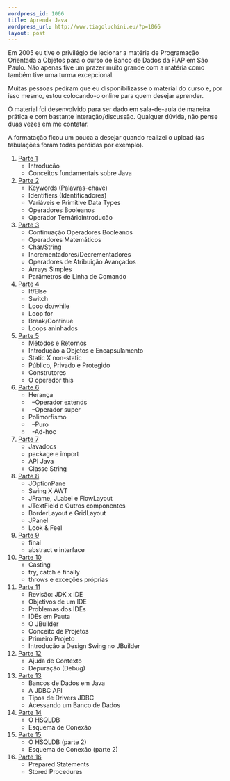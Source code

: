 ```yaml
--- 
wordpress_id: 1066
title: Aprenda Java
wordpress_url: http://www.tiagoluchini.eu/?p=1066
layout: post
---
```

Em 2005 eu tive o privilégio de lecionar a matéria de Programação Orientada a Objetos para o curso de Banco de Dados da FIAP em São Paulo. Não apenas tive um prazer muito grande com a matéria como também tive uma turma excepcional.

Muitas pessoas pediram que eu disponibilizasse o material do curso e, por isso mesmo, estou colocando-o online para quem desejar aprender.

O material foi desenvolvido para ser dado em sala-de-aula de maneira prática e com bastante interação/discussão. Qualquer dúvida, não pense duas vezes em me contatar.

A formatação ficou um pouca a desejar quando realizei o upload (as tabulações foram todas perdidas por exemplo).
<ol>
	<li><a href="http://show.zoho.com/public/tiagoluchini/parte01-ppt" target="_blank">Parte 1</a>
<ul>
	<li>Introducão</li>
	<li>Conceitos fundamentais sobre Java</li>
</ul>
</li>
	<li><a href="http://show.zoho.com/public/tiagoluchini/parte02-ppt" target="_blank">Parte 2</a>
<ul>
	<li>Keywords (Palavras-chave)</li>
	<li>Identifiers (Identificadores)</li>
	<li>Variáveis e Primitive Data Types</li>
	<li>Operadores Booleanos</li>
	<li>Operador TernárioIntroducão</li>
</ul>
</li>
	<li><a href="http://show.zoho.com/public/tiagoluchini/parte03-ppt" target="_blank">Parte 3</a>
<ul>
	<li>Continuação Operadores Booleanos</li>
	<li>Operadores Matemáticos</li>
	<li>Char/String</li>
	<li>Incrementadores/Decrementadores</li>
	<li>Operadores de Atribuição Avançados</li>
	<li>Arrays Simples</li>
	<li>Parâmetros de Linha de Comando</li>
</ul>
</li>
	<li><a href="http://show.zoho.com/public/tiagoluchini/parte04-ppt" target="_blank">Parte 4</a>
<ul>
	<li>If/Else</li>
	<li>Switch</li>
	<li>Loop do/while</li>
	<li>Loop for</li>
	<li>Break/Continue</li>
	<li>Loops aninhados</li>
</ul>
</li>
	<li><a href="http://show.zoho.com/public/tiagoluchini/parte05-ppt" target="_blank">Parte 5</a>
<ul>
	<li>Métodos e Retornos</li>
	<li>Introdução a Objetos e Encapsulamento</li>
	<li>Static X non-static</li>
	<li>Público, Privado e Protegido</li>
	<li>Construtores</li>
	<li>O operador this</li>
</ul>
</li>
	<li><a href="http://show.zoho.com/public/tiagoluchini/parte06-ppt" target="_blank">Parte 6</a>
<ul>
	<li>Herança</li>
	<li>&nbsp;&nbsp;–Operador extends</li>
	<li>&nbsp;&nbsp;–Operador super</li>
	<li>Polimorfismo</li>
	<li>&nbsp;&nbsp;–Puro</li>
	<li>&nbsp;&nbsp;-Ad-hoc</li>
</ul>
</li>
	<li><a href="http://show.zoho.com/public/tiagoluchini/parte07-ppt" target="_blank">Parte 7</a>
<ul>
	<li>Javadocs</li>
	<li>package e import</li>
	<li>API Java</li>
	<li>Classe String</li>
</ul>
</li>
	<li><a href="http://show.zoho.com/public/tiagoluchini/parte08-ppt" target="_blank">Parte 8</a>
<ul>
	<li>JOptionPane</li>
	<li>Swing X AWT</li>
	<li>JFrame, JLabel e FlowLayout</li>
	<li>JTextField e Outros componentes</li>
	<li>BorderLayout e GridLayout</li>
	<li>JPanel</li>
	<li>Look & Feel</li>
</ul>
</li>
	<li><a href="http://show.zoho.com/public/tiagoluchini/parte09-ppt" target="_blank">Parte 9</a>
<ul>
	<li>final</li>
	<li>abstract e interface</li>
</ul>
</li>
	<li><a href="http://show.zoho.com/public/tiagoluchini/parte10-ppt" target="_blank">Parte 10</a>
<ul>
	<li>Casting</li>
	<li>try, catch e finally</li>
	<li>throws e exceções próprias</li>
</ul>
</li>
	<li><a href="http://show.zoho.com/public/tiagoluchini/parte11-ppt" target="_blank">Parte 11</a>
<ul>
	<li>Revisão: JDK x IDE</li>
	<li>Objetivos de um IDE</li>
	<li>Problemas dos IDEs</li>
	<li>IDEs em Pauta</li>
	<li>O JBuilder</li>
	<li>Conceito de Projetos</li>
	<li>Primeiro Projeto</li>
	<li>Introdução a Design Swing no JBuilder</li>
</ul>
</li>
	<li><a href="http://show.zoho.com/public/tiagoluchini/parte12-ppt" target="_blank">Parte 12</a>
<ul>
	<li>Ajuda de Contexto</li>
	<li>Depuração (Debug)</li>
</ul>
</li>
	<li><a href="http://show.zoho.com/public/tiagoluchini/parte13-ppt" target="_blank">Parte 13</a>
<ul>
	<li>Bancos de Dados em Java</li>
	<li>A JDBC API</li>
	<li>Tipos de Drivers JDBC</li>
	<li>Acessando um Banco de Dados</li>
</ul>
</li>
	<li><a href="http://show.zoho.com/public/tiagoluchini/parte14-ppt" target="_blank">Parte 14</a>
<ul>
	<li>O HSQLDB</li>
	<li>Esquema de Conexão</li>
</ul>
</li>
	<li><a href="http://show.zoho.com/public/tiagoluchini/parte15-ppt" target="_blank">Parte 15</a>
<ul>
	<li>O HSQLDB (parte 2)</li>
	<li>Esquema de Conexão (parte 2)</li>
</ul>
</li>
	<li><a href="http://show.zoho.com/public/tiagoluchini/parte16-ppt" target="_blank">Parte 16</a>
<ul>
	<li>Prepared Statements</li>
	<li>Stored Procedures</li>
</ul>
</li>
</ol>
